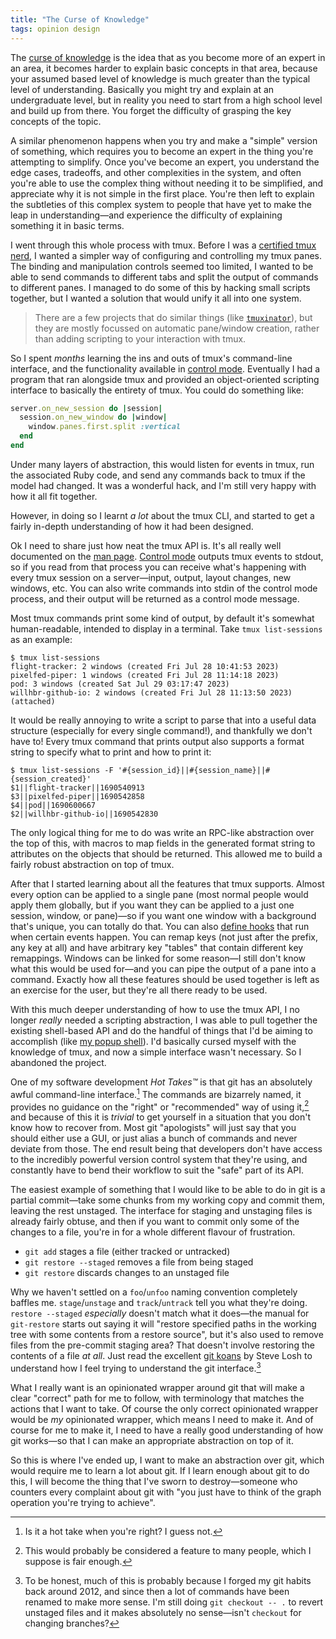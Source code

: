 ```yaml
---
title: "The Curse of Knowledge"
tags: opinion design
---
```


The [curse of knowledge][curse-of-knowledge] is the idea that as you become more of an expert in an area, it becomes harder to explain basic concepts in that area, because your assumed based level of knowledge is much greater than the typical level of understanding. Basically you might try and explain at an undergraduate level, but in reality you need to start from a high school level and build up from there. You forget the difficulty of grasping the key concepts of the topic.

[curse-of-knowledge]: https://en.wikipedia.org/wiki/Curse_of_knowledge

A similar phenomenon happens when you try and make a "simple" version of something, which requires you to become an expert in the thing you're attempting to simplify. Once you've become an expert, you understand the edge cases, tradeoffs, and other complexities in the system, and often you're able to use the complex thing without needing it to be simplified, and appreciate why it is not simple in the first place. You're then left to explain the subtleties of this complex system to people that have yet to make the leap in understanding—and experience the difficulty of explaining something it in basic terms.

I went through this whole process with tmux. Before I was a [certified tmux nerd][tmux-popup], I wanted a simpler way of configuring and controlling my tmux panes. The binding and manipulation controls seemed too limited, I wanted to be able to send commands to different tabs and split the output of commands to different panes. I managed to do some of this by hacking small scripts together, but I wanted a solution that would unify it all into one system.

[tmux-popup]: /2023/02/07/dismissable-popup-shell-in-tmux/

> There are a few projects that do similar things (like [`tmuxinator`](https://github.com/tmuxinator/tmuxinator)), but they are mostly focussed on automatic pane/window creation, rather than adding scripting to your interaction with tmux.

So I spent _months_ learning the ins and outs of tmux's command-line interface, and the functionality available in [control mode][tmux-control]. Eventually I had a program that ran alongside tmux and provided an object-oriented scripting interface to basically the entirety of tmux. You could do something like:

[tmux-control]: https://github.com/tmux/tmux/wiki/Control-Mode

```ruby
server.on_new_session do |session|
  session.on_new_window do |window|
    window.panes.first.split :vertical
  end
end
```

Under many layers of abstraction, this would listen for events in tmux, run the associated Ruby code, and send any commands back to tmux if the model had changed. It was a wonderful hack, and I'm still very happy with how it all fit together.

However, in doing so I learnt _a lot_ about the tmux CLI, and started to get a fairly in-depth understanding of how it had been designed.

Ok I need to share just how neat the tmux API is. It's all really well documented on the [man page](https://www.man7.org/linux/man-pages/man1/tmux.1.html). [Control mode][tmux-control] outputs tmux events to stdout, so if you read from that process you can receive what's happening with every tmux session on a server—input, output, layout changes, new windows, etc. You can also write commands into stdin of the control mode process, and their output will be returned as a control mode message.

Most tmux commands print some kind of output, by default it's somewhat human-readable, intended to display in a terminal. Take `tmux list-sessions` as an example:

```console
$ tmux list-sessions
flight-tracker: 2 windows (created Fri Jul 28 10:41:53 2023)
pixelfed-piper: 1 windows (created Fri Jul 28 11:14:18 2023)
pod: 3 windows (created Sat Jul 29 03:17:47 2023)
willhbr-github-io: 2 windows (created Fri Jul 28 11:13:50 2023) (attached)
```

It would be really annoying to write a script to parse that into a useful data structure (especially for every single command!), and thankfully we don't have to! Every tmux command that prints output also supports a format string to specify what to print and how to print it:

```console
$ tmux list-sessions -F '#{session_id}||#{session_name}||#{session_created}'
$1||flight-tracker||1690540913
$3||pixelfed-piper||1690542858
$4||pod||1690600667
$2||willhbr-github-io||1690542830
```

The only logical thing for me to do was write an RPC-like abstraction over the top of this, with macros to map fields in the generated format string to attributes on the objects that should be returned. This allowed me to build a fairly robust abstraction on top of tmux.

After that I started learning about all the features that tmux supports. Almost every option can be applied to a single pane (most normal people would apply them globally, but if you want they can be applied to a just one session, window, or pane)—so if you want one window with a background that's unique, you can totally do that. You can also [define hooks](https://www.man7.org/linux/man-pages/man1/tmux.1.html#HOOKS) that run when certain events happen. You can remap keys (not just after the prefix, any key at all) and have arbitrary key "tables" that contain different key remappings. Windows can be linked for some reason—I still don't know what this would be used for—and you can pipe the output of a pane into a command. Exactly how all these features should be used together is left as an exercise for the user, but they're all there ready to be used.

With this much deeper understanding of how to use the tmux API, I no longer _really_ needed a scripting abstraction, I was able to pull together the existing shell-based API and do the handful of things that I'd be aiming to accomplish (like [my popup shell][tmux-popup]). I'd basically cursed myself with the knowledge of tmux, and now a simple interface wasn't necessary. So I abandoned the project.

One of my software development _Hot Takes™_ is that git has an absolutely awful command-line interface.[^not-that-hot] The commands are bizarrely named, it provides no guidance on the "right" or "recommended" way of using it,[^no-right-feature] and because of this it is _trivial_ to get yourself in a situation that you don't know how to recover from. Most git "apologists" will just say that you should either use a GUI, or just alias a bunch of commands and never deviate from those. The end result being that developers don't have access to the incredibly powerful version control system that they're using, and constantly have to bend their workflow to suit the "safe" part of its API.

[^not-that-hot]: Is it a hot take when you're right? I guess not.
[^no-right-feature]: This would probably be considered a feature to many people, which I suppose is fair enough.

The easiest example of something that I would like to be able to do in git is a partial commit—take some chunks from my working copy and commit them, leaving the rest unstaged. The interface for staging and unstaging files is already fairly obtuse, and then if you want to commit only some of the changes to a file, you're in for a whole different flavour of frustration.

- `git add` stages a file (either tracked or untracked)
- `git restore --staged` removes a file from being staged
- `git restore` discards changes to an unstaged file

Why we haven't settled on a `foo`/`unfoo` naming convention completely baffles me. `stage`/`unstage` and `track`/`untrack` tell you what they're doing. `restore --staged` _especially_ doesn't match what it does—the manual for `git-restore` starts out saying it will "restore specified paths in the working tree with some contents from a restore source", but it's also used to remove files from the pre-commit staging area? That doesn't involve restoring the contents of a file _at all_. Just read the excellent [git koans][git-koans] by Steve Losh to understand how I feel trying to understand the git interface.[^old-git]

[git-koans]: https://stevelosh.com/blog/2013/04/git-koans/
[^old-git]: To be honest, much of this is probably because I forged my git habits back around 2012, and since then a lot of commands have been renamed to make more sense. I'm still doing `git checkout -- .` to revert unstaged files and it makes absolutely no sense—isn't `checkout` for changing branches?

What I really want is an opinionated wrapper around git that will make a clear "correct" path for me to follow, with terminology that matches the actions that I want to take. Of course the only correct opinionated wrapper would be _my_ opinionated wrapper, which means I need to make it. And of course for me to make it, I need to have a really good understanding of how git works—so that I can make an appropriate abstraction on top of it.

So this is where I've ended up, I want to make an abstraction over git, which would require me to learn a lot about git. If I learn enough about git to do this, I will become the thing that I've sworn to destroy—someone who counters every complaint about git with "you just have to think of the graph operation you're trying to achieve".

